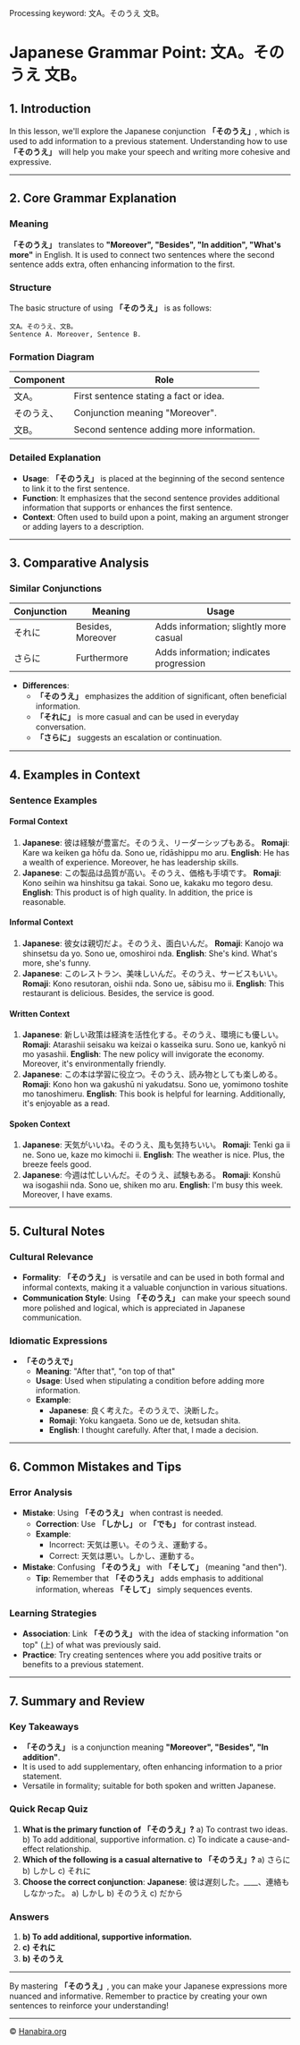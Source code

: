Processing keyword: 文A。そのうえ 文B。
# Japanese Grammar Point: 文A。そのうえ 文B。

## 1. Introduction
In this lesson, we'll explore the Japanese conjunction **「そのうえ」**, which is used to add information to a previous statement. Understanding how to use **「そのうえ」** will help you make your speech and writing more cohesive and expressive.

---
## 2. Core Grammar Explanation
### Meaning
**「そのうえ」** translates to **"Moreover", "Besides", "In addition", "What's more"** in English. It is used to connect two sentences where the second sentence adds extra, often enhancing information to the first.
### Structure
The basic structure of using **「そのうえ」** is as follows:
```plaintext
文A。そのうえ、文B。
Sentence A. Moreover, Sentence B.
```
### Formation Diagram
| Component       | Role                                  |
|-----------------|---------------------------------------|
| 文A。            | First sentence stating a fact or idea. |
| そのうえ、        | Conjunction meaning "Moreover".        |
| 文B。            | Second sentence adding more information.|
### Detailed Explanation
- **Usage**: **「そのうえ」** is placed at the beginning of the second sentence to link it to the first sentence.
- **Function**: It emphasizes that the second sentence provides additional information that supports or enhances the first sentence.
- **Context**: Often used to build upon a point, making an argument stronger or adding layers to a description.
---
## 3. Comparative Analysis
### Similar Conjunctions
| Conjunction | Meaning           | Usage                                 |
|-------------|-------------------|---------------------------------------|
| それに      | Besides, Moreover | Adds information; slightly more casual|
| さらに      | Furthermore       | Adds information; indicates progression|
- **Differences**:
  - **「そのうえ」** emphasizes the addition of significant, often beneficial information.
  - **「それに」** is more casual and can be used in everyday conversation.
  - **「さらに」** suggests an escalation or continuation.
---
## 4. Examples in Context
### Sentence Examples
#### Formal Context
1. **Japanese**: 彼は経験が豊富だ。そのうえ、リーダーシップもある。
   **Romaji**: Kare wa keiken ga hōfu da. Sono ue, rīdāshippu mo aru.
   **English**: He has a wealth of experience. Moreover, he has leadership skills.
2. **Japanese**: この製品は品質が高い。そのうえ、価格も手頃です。
   **Romaji**: Kono seihin wa hinshitsu ga takai. Sono ue, kakaku mo tegoro desu.
   **English**: This product is of high quality. In addition, the price is reasonable.
#### Informal Context
1. **Japanese**: 彼女は親切だよ。そのうえ、面白いんだ。
   **Romaji**: Kanojo wa shinsetsu da yo. Sono ue, omoshiroi nda.
   **English**: She's kind. What's more, she's funny.
2. **Japanese**: このレストラン、美味しいんだ。そのうえ、サービスもいい。
   **Romaji**: Kono resutoran, oishii nda. Sono ue, sābisu mo ii.
   **English**: This restaurant is delicious. Besides, the service is good.
#### Written Context
1. **Japanese**: 新しい政策は経済を活性化する。そのうえ、環境にも優しい。
   **Romaji**: Atarashii seisaku wa keizai o kasseika suru. Sono ue, kankyō ni mo yasashii.
   **English**: The new policy will invigorate the economy. Moreover, it's environmentally friendly.
2. **Japanese**: この本は学習に役立つ。そのうえ、読み物としても楽しめる。
   **Romaji**: Kono hon wa gakushū ni yakudatsu. Sono ue, yomimono toshite mo tanoshimeru.
   **English**: This book is helpful for learning. Additionally, it's enjoyable as a read.
#### Spoken Context
1. **Japanese**: 天気がいいね。そのうえ、風も気持ちいい。
   **Romaji**: Tenki ga ii ne. Sono ue, kaze mo kimochi ii.
   **English**: The weather is nice. Plus, the breeze feels good.
2. **Japanese**: 今週は忙しいんだ。そのうえ、試験もある。
   **Romaji**: Konshū wa isogashii nda. Sono ue, shiken mo aru.
   **English**: I'm busy this week. Moreover, I have exams.
---
## 5. Cultural Notes
### Cultural Relevance
- **Formality**: **「そのうえ」** is versatile and can be used in both formal and informal contexts, making it a valuable conjunction in various situations.
- **Communication Style**: Using **「そのうえ」** can make your speech sound more polished and logical, which is appreciated in Japanese communication.
### Idiomatic Expressions
- **「そのうえで」**
  - **Meaning**: "After that", "on top of that"
  - **Usage**: Used when stipulating a condition before adding more information.
  - **Example**:
    - **Japanese**: 良く考えた。そのうえで、決断した。
    - **Romaji**: Yoku kangaeta. Sono ue de, ketsudan shita.
    - **English**: I thought carefully. After that, I made a decision.
---
## 6. Common Mistakes and Tips
### Error Analysis
- **Mistake**: Using **「そのうえ」** when contrast is needed.
  - **Correction**: Use **「しかし」** or **「でも」** for contrast instead.
  - **Example**:
    - Incorrect: 天気は悪い。そのうえ、運動する。
    - Correct: 天気は悪い。しかし、運動する。
- **Mistake**: Confusing **「そのうえ」** with **「そして」** (meaning "and then").
  - **Tip**: Remember that **「そのうえ」** adds emphasis to additional information, whereas **「そして」** simply sequences events.
### Learning Strategies
- **Association**: Link **「そのうえ」** with the idea of stacking information "on top" (上) of what was previously said.
- **Practice**: Try creating sentences where you add positive traits or benefits to a previous statement.
---
## 7. Summary and Review
### Key Takeaways
- **「そのうえ」** is a conjunction meaning **"Moreover", "Besides", "In addition"**.
- It is used to add supplementary, often enhancing information to a prior statement.
- Versatile in formality; suitable for both spoken and written Japanese.
### Quick Recap Quiz
1. **What is the primary function of 「そのうえ」?**
   a) To contrast two ideas.
   b) To add additional, supportive information.
   c) To indicate a cause-and-effect relationship.
2. **Which of the following is a casual alternative to 「そのうえ」?**
   a) さらに
   b) しかし
   c) それに
3. **Choose the correct conjunction**:
   **Japanese**: 彼は遅刻した。____、連絡もしなかった。
   a) しかし
   b) そのうえ
   c) だから
### Answers
1. **b) To add additional, supportive information.**
2. **c) それに**
3. **b) そのうえ**
---
By mastering **「そのうえ」**, you can make your Japanese expressions more nuanced and informative. Remember to practice by creating your own sentences to reinforce your understanding!


---

© [Hanabira.org](https://hanabira.org)
